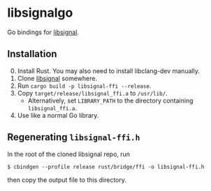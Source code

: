 # libsignalgo
Go bindings for [libsignal](https://github.com/signalapp/libsignal).

## Installation
0. Install Rust. You may also need to install libclang-dev manually.
1. Clone [libsignal](https://github.com/signalapp/libsignal) somewhere.
2. Run `cargo build -p libsignal-ffi --release`.
3. Copy `target/release/libsignal_ffi.a` to `/usr/lib/`.
   * Alternatively, set `LIBRARY_PATH` to the directory containing `libsignal_ffi.a`.
4. Use like a normal Go library.

## Regenerating `libsignal-ffi.h`
In the root of the cloned libsignal repo, run

```
$ cbindgen --profile release rust/bridge/ffi -o libsignal-ffi.h
```

then copy the output file to this directory.
